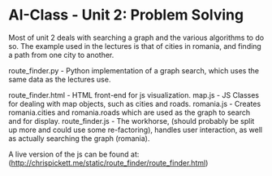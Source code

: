 # AI-Class - Unit 2: Problem Solving

Most of unit 2 deals with searching a graph and the various algorithms to do so. The example used in the lectures is that of cities in romania, and finding a path from one city to another.

route_finder.py - Python implementation of a graph search, which uses the same data as the lectures use.

route_finder.html - HTML front-end for js visualization.
map.js - JS Classes for dealing with map objects, such as cities and roads.
romania.js - Creates romania.cities and romania.roads which are used as the graph to search and for display.
route_finder.js - The workhorse, (should probably be split up more and could use some re-factoring), handles user interaction, as well as actually searching the graph (romania).

A live version of the js can be found at:
(http://chrispickett.me/static/route_finder/route_finder.html)
